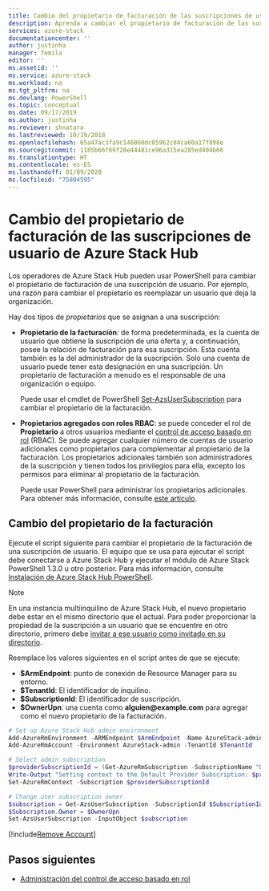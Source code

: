 ```yaml
---
title: Cambio del propietario de facturación de las suscripciones de usuario de Azure Stack Hub | Microsoft Docs
description: Aprenda a cambiar el propietario de facturación de las suscripciones de usuario de Azure Stack Hub.
services: azure-stack
documentationcenter: ''
author: justinha
manager: femila
editor: ''
ms.assetid: ''
ms.service: azure-stack
ms.workload: na
ms.tgt_pltfrm: na
ms.devlang: PowerShell
ms.topic: conceptual
ms.date: 09/17/2019
ms.author: justinha
ms.reviewer: shnatara
ms.lastreviewed: 10/19/2018
ms.openlocfilehash: 65a47ac3fa9c146060dc05962c84ca60a17f898e
ms.sourcegitcommit: 1185b66f69f28e44481ce96a315ea285ed404b66
ms.translationtype: HT
ms.contentlocale: es-ES
ms.lasthandoff: 01/09/2020
ms.locfileid: "75804595"
---
```

# <a name="change-the-billing-owner-for-an-azure-stack-hub-user-subscription"></a>Cambio del propietario de facturación de las suscripciones de usuario de Azure Stack Hub

Los operadores de Azure Stack Hub pueden usar PowerShell para cambiar el propietario de facturación de una suscripción de usuario. Por ejemplo, una razón para cambiar el propietario es reemplazar un usuario que deja la organización.

Hay dos tipos de *propietarios* que se asignan a una suscripción:

- **Propietario de la facturación**: de forma predeterminada, es la cuenta de usuario que obtiene la suscripción de una oferta y, a continuación, posee la relación de facturación para esa suscripción. Esta cuenta también es la del administrador de la suscripción. Solo una cuenta de usuario puede tener esta designación en una suscripción. Un propietario de facturación a menudo es el responsable de una organización o equipo.

  Puede usar el cmdlet de PowerShell [Set-AzsUserSubscription](/powershell/module/azs.subscriptions.admin/set-azsusersubscription) para cambiar el propietario de la facturación.  

- **Propietarios agregados con roles RBAC**: se puede conceder el rol de **Propietario** a otros usuarios mediante el [control de acceso basado en rol](azure-stack-manage-permissions.md) (RBAC). Se puede agregar cualquier número de cuentas de usuario adicionales como propietarios para complementar al propietario de la facturación. Los propietarios adicionales también son administradores de la suscripción y tienen todos los privilegios para ella, excepto los permisos para eliminar al propietario de la facturación.

  Puede usar PowerShell para administrar los propietarios adicionales. Para obtener más información, consulte [este artículo](/azure/role-based-access-control/role-assignments-powershell).

## <a name="change-the-billing-owner"></a>Cambio del propietario de la facturación

Ejecute el script siguiente para cambiar el propietario de la facturación de una suscripción de usuario. El equipo que se usa para ejecutar el script debe conectarse a Azure Stack Hub y ejecutar el módulo de Azure Stack PowerShell 1.3.0 u otro posterior. Para más información, consulte [Instalación de Azure Stack Hub PowerShell](azure-stack-powershell-install.md).

>[!NOTE]
>En una instancia multiinquilino de Azure Stack Hub, el nuevo propietario debe estar en el mismo directorio que el actual. Para poder proporcionar la propiedad de la suscripción a un usuario que se encuentre en otro directorio, primero debe [invitar a ese usuario como invitado en su directorio](/azure/active-directory/b2b/add-users-administrator).

Reemplace los valores siguientes en el script antes de que se ejecute:

- **$ArmEndpoint**: punto de conexión de Resource Manager para su entorno.
- **$TenantId**: El identificador de inquilino.
- **$SubscriptionId**: El identificador de suscripción.
- **$OwnerUpn**: una cuenta como **alguien\@example.com** para agregar como el nuevo propietario de la facturación.

```powershell
# Set up Azure Stack Hub admin environment
Add-AzureRmEnvironment -ARMEndpoint $ArmEndpoint -Name AzureStack-admin
Add-AzureRmAccount -Environment AzureStack-admin -TenantId $TenantId

# Select admin subscription
$providerSubscriptionId = (Get-AzureRmSubscription -SubscriptionName "Default Provider Subscription").Id
Write-Output "Setting context to the Default Provider Subscription: $providerSubscriptionId"
Set-AzureRmContext -Subscription $providerSubscriptionId

# Change user subscription owner
$subscription = Get-AzsUserSubscription -SubscriptionId $SubscriptionId
$Subscription.Owner = $OwnerUpn
Set-AzsUserSubscription -InputObject $subscription
```

[!include[Remove Account](../../includes/remove-account.md)]

## <a name="next-steps"></a>Pasos siguientes

- [Administración del control de acceso basado en rol](azure-stack-manage-permissions.md)
